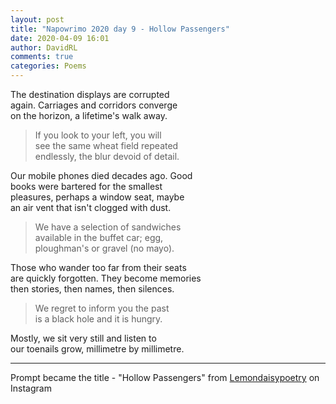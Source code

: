 ```yaml
---
layout: post
title: "Napowrimo 2020 day 9 - Hollow Passengers"
date: 2020-04-09 16:01
author: DavidRL
comments: true
categories: Poems
---
```


The destination displays are corrupted  
again. Carriages and corridors converge  
on the horizon, a lifetime's walk away.  

> If you look to your left, you will  
> see the same wheat field repeated  
> endlessly, the blur devoid of detail.  

Our mobile phones died decades ago. Good  
books were bartered for the smallest  
pleasures, perhaps a window seat, maybe  
an air vent that isn't clogged with dust.  

> We have a selection of sandwiches   
> available in the buffet car; egg,  
> ploughman's or gravel (no mayo).  

Those who wander too far from their seats  
are quickly forgotten. They become memories  
then stories, then names, then silences.  

> We regret to inform you the past  
> is a black hole and it is hungry.  

Mostly, we sit very still and listen to  
our toenails grow, millimetre by millimetre.  

***

Prompt became the title - "Hollow Passengers" from [Lemondaisypoetry](https://www.instagram.com/lemondaisypoetry/) on Instagram

